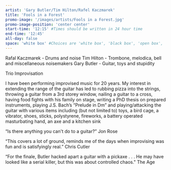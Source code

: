 ```yaml
---
artist: 'Gary Butler/Tim Hilton/Rafel Kaczmarek'
title: 'Fools in a Forest'
promo-image: '/images/artists/Fools in a Forest.jpg'
promo-image-position: 'center center'
start-time: '12:15' #Times should be written in 24 hour time
end-time: '12:45'
all-day: false
space: 'white box' #Choices are 'white box', 'black box', 'open box', 'grounds'
---
```

<!-- Description -->
Rafal Kaczmarek - Drums and noise
Tim Hilton - Trombone, melodica, bell and miscellaneous noisemakers
Gary Butler - Guitar, toys and stupidity

Trio Improvisation

<!-- Bio -->
I have been performing improvised music for 20 years. My interest in extending the range of the guitar has led to rubbing pizza into the strings, throwing a guitar from a 3rd storey window, nailing a guitar to a cross, having food fights with his family on stage, writing a PhD thesis on prepared instruments, playing J.S. Bach’s “Prelude in Dm” and playing/attacking the guitar with various items including (but not limited to) toys, a bird cage, a vibrator, shoes, sticks, polystyrene, fireworks, a battery operated masturbating hand, an axe and a kitchen sink

“Is there anything you can't do to a guitar?” Jon Rose

“This covers a lot of ground, reminds me of the days when improvising was fun and is satisfyingly real.” Chris Cutler

“For the finale, Butler hacked apart a guitar with a pickaxe . . . He may have looked like a serial killer, but this was about controlled chaos." The Age
